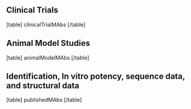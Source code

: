 <br />
<br />
<br />
<br />
<br />
<br />
<br />
<br />
<br />

## Clinical Trials
[table]
clinicalTrialMAbs
[/table]

## Animal Model Studies
[table]
animalModelMAbs
[/table]

## Identification, In vitro potency, sequence data, and structural data
[table]
publishedMAbs
[/table]
